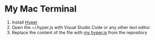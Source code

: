 # My Mac Terminal


1. Install [Hyper](https://hyper.is)
2. Open the ~/.hyper.js with Visual Studio Code or any other text editor
3. Replace the content of the file with [my hyper.js](https://github.com/ChristopherCrefcoeur/my-hyper-configuration/blob/main/hyper.js) from the repository
